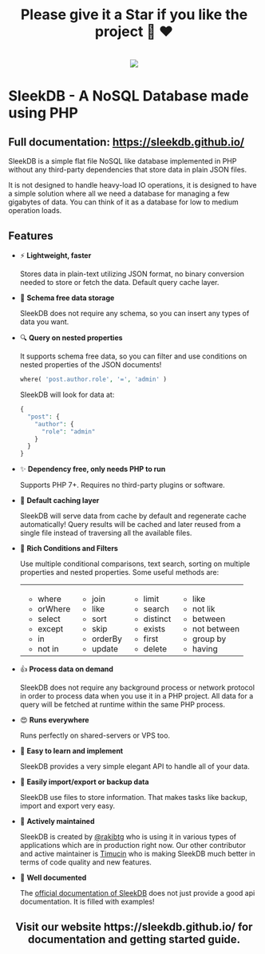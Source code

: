 <h1 align="center">Please give it a Star if you like the project 🎉 ❤️ <h1>

<p align="center">
<a href="https://sleekdb.github.io/"><img src="https://sleekdb.github.io/assets/SleekDB-Logo.jpg"></a>
</p>

# SleekDB - A NoSQL Database made using PHP

## Full documentation: https://sleekdb.github.io/

SleekDB is a simple flat file NoSQL like database implemented in PHP without any third-party dependencies that store data in plain JSON files.

It is not designed to handle heavy-load IO operations, it is designed to have a simple solution where all we need a database for managing a few gigabytes of data. You can think of it as a database for low to medium operation loads.

## Features

- ⚡ **Lightweight, faster**

  Stores data in plain-text utilizing JSON format, no binary conversion needed to store or fetch the data. Default query cache layer.

- 🔆 **Schema free data storage**

  SleekDB does not require any schema, so you can insert any types of data you want.

- 🔍 **Query on nested properties**

  It supports schema free data, so you can filter and use conditions on nested properties of the JSON documents!

  ```php
  where( 'post.author.role', '=', 'admin' )
  ```

  SleekDB will look for data at:

  ```php
  {
    "post": {
      "author": {
        "role": "admin"
      }
    }
  }
  ```

- ✨ **Dependency free, only needs PHP to run**

  Supports PHP 7+. Requires no third-party plugins or software.

- 🚀 **Default caching layer**

  SleekDB will serve data from cache by default and regenerate cache automatically! Query results will be cached and later reused from a single file instead of traversing all the available files.

- 🌈 **Rich Conditions and Filters**

  Use multiple conditional comparisons, text search, sorting on multiple properties and nested properties. Some useful methods are:

  <table>
  <tbody>
    <tr>
      <td valign="top">
        <ul>
          <li>where</li>
          <li>orWhere</li>
          <li>select</li>
          <li>except</li>
          <li>in</li>
          <li>not in</li>
        </ul>
      </td>
      <td valign="top">
        <ul>
          <li>join</li>
          <li>like</li>
          <li>sort</li>
          <li>skip</li>
          <li>orderBy</li>
          <li>update</li>
        </ul>
      </td>
      <td valign="top">
        <ul>
          <li>limit</li>
          <li>search</li>
          <li>distinct</li>
          <li>exists</li>
          <li>first</li>
          <li>delete</li>
        </ul>
      </td>
      <td valign="top">
        <ul>
          <li>like</li>
          <li>not lik</li>
          <li>between</li>
          <li>not between</li>
          <li>group by</li>
          <li>having</li>
        </ul>
      </td>
    </tr>
  </tbody>
  </table>

- 👍 **Process data on demand**
  
  SleekDB does not require any background process or network protocol in order to process data when you use it in a PHP project. All data for a query will be fetched at runtime within the same PHP process.

- 😍 **Runs everywhere**
  
  Runs perfectly on shared-servers or VPS too.


- 🍰 **Easy to learn and implement**

  SleekDB provides a very simple elegant API to handle all of your data.

- 🍰 **Easily import/export or backup data**
  
  SleekDB use files to store information. That makes tasks like backup, import and export very easy.

- 💪 **Actively maintained**

  <p>SleekDB is created by <a rel="noopener nofollow" href="https://twitter.com/rakibtg" target="_blank">@rakibtg</a> who is using it in various types of applications which are in production right now. Our other contributor and active maintainer is <a rel="noopener nofollow" href="https://www.goodsoft.de" target="_blank">Timucin</a> who is making SleekDB much better in terms of code quality and new features.</p>

- 📔 **Well documented**
  
  The <a href="https://sleekdb.github.io/">official documentation of SleekDB</a> does not just provide a good api documentation. It is filled with examples!

<h2 align="center">Visit our website https://sleekdb.github.io/ for documentation and getting started guide.</h2>

